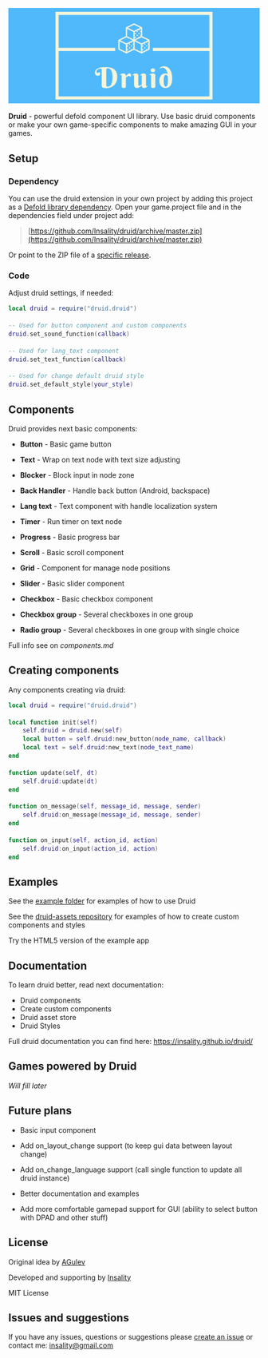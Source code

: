 [![](media/druid_logo.png)](https://insality.github.io/druid/)

**Druid** - powerful defold component UI library. Use basic druid components or make your own game-specific components to make amazing GUI in your games.


## Setup

### Dependency

You can use the druid extension in your own project by adding this project as a  [Defold library dependency](https://www.defold.com/manuals/libraries/). Open your game.project file and in the dependencies field under project add:

> [https://github.com/Insality/druid/archive/master.zip](https://github.com/Insality/druid/archive/master.zip)

Or point to the ZIP file of a  [specific release](https://github.com/Insality/druid/releases).


### Code

Adjust druid settings, if needed:
```lua
local druid = require("druid.druid")

-- Used for button component and custom components
druid.set_sound_function(callback)

-- Used for lang_text component
druid.set_text_function(callback)

-- Used for change default druid style
druid.set_default_style(your_style)
```


## Components

Druid provides next basic components:
- **Button** - Basic game button

- **Text** - Wrap on text node with text size adjusting

- **Blocker** - Block input in node zone

- **Back Handler** - Handle back button (Android, backspace)

- **Lang text** - Text component with handle localization system

- **Timer** - Run timer on text node

- **Progress** - Basic progress bar

- **Scroll** - Basic scroll component

- **Grid** - Component for manage node positions

- **Slider** - Basic slider component

- **Checkbox** - Basic checkbox component

- **Checkbox group** - Several checkboxes in one group

- **Radio group** - Several checkboxes in one group with single choice

Full info see on _components.md_


## Creating components

Any components creating via druid:
```lua
local druid = require("druid.druid")

local function init(self)
	self.druid = druid.new(self)
	local button = self.druid:new_button(node_name, callback)
	local text = self.druid:new_text(node_text_name)
end

function update(self, dt)
	self.druid:update(dt)
end

function on_message(self, message_id, message, sender)
	self.druid:on_message(message_id, message, sender)
end

function on_input(self, action_id, action)
	self.druid:on_input(action_id, action)
end
```


## Examples

See the [example folder](https://github.com/insality/druid/tree/develop/example/kenney) for examples of how to use Druid

See the [druid-assets repository](https://github.com/insality/druid-assets) for examples of how to create custom components and styles

Try the HTML5 version of the example app


## Documentation

To learn druid better, read next documentation:
- Druid components
- Create custom components
- Druid asset store
- Druid Styles

Full druid documentation you can find here:
https://insality.github.io/druid/


## Games powered by Druid

_Will fill later_


## Future plans

- Basic input component

- Add on_layout_change support (to keep gui data between layout change)

- Add on_change_language support (call single function to update all druid instance)

- Better documentation and examples

- Add more comfortable gamepad support for GUI (ability to select button with DPAD and other stuff)


## License

Original idea by [AGulev](https://github.com/AGulev)

Developed and supporting by [Insality](https://github.com/Insality)

MIT License


## Issues and suggestions

If you have any issues, questions or suggestions please  [create an issue](https://github.com/Insality/druid/issues)  or contact me:  [insality@gmail.com](mailto:insality@gmail.com)
